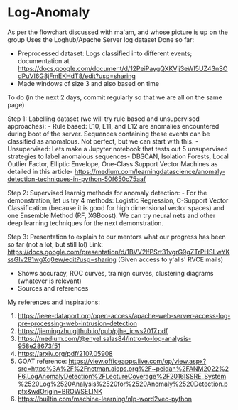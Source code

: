 # Log-Anomaly
As per the flowchart discussed with ma'am, and whose picture is up on the group
Uses the Loghub/Apache Server log dataset
Done so far:
 - Preprocessed dataset: Logs classified into different events; documentation at https://docs.google.com/document/d/12PeiPaygQXKVjj3eWI5UZ43nSOdPuVI6G8jFmEKHdT8/edit?usp=sharing
 - Made windows of size 3 and also based on time

To do (in the next 2 days, commit regularly so that we are all on the same page)

Step 1:  Labelling dataset (we will try rule based and unsupervised approaches):
    - Rule based:  E10, E11, and E12 are anomalies encountered during boot of the server. Sequences containing these events can be classified as anomalous. Not perfect, but we can start with this.
    - Unsupervised: Lets make a Jupyter notebook that tests out  5 unsupervised strategies to label anomalous sequences- DBSCAN, Isolation Forests, Local Outlier Factor, Elliptic Envelope, One-Class         Support Vector Machines as detailed in this article- https://medium.com/learningdatascience/anomaly-detection-techniques-in-python-50f650c75aaf

Step 2: Supervised learnig methods for anomaly detection:
    - For the demonstration, let us try 4 methods: Logistic Regression, C-Support Vector Classification (because it is good for high dimensional vector spaces) and one Ensemble Method (RF, XGBoost). We can try neural nets and other deep learning techniques for the next demonstration.

Step 3: Presentation to explain to our mentors what our progress has been so far (not a lot, but still lol)
    Link: https://docs.google.com/presentation/d/1BVV2lfPSrt31vgrG9gZTrPHSLwYKssGIv281wgXq0ew/edit?usp=sharing (Given access to y'alls' RVCE mails)
  - Shows accuracy, ROC curves, trainign curves, clustering diagrams (whatever is relevant)
  - Sources and references


My references and inspirations:
1. https://ieee-dataport.org/open-access/apache-web-server-access-log-pre-processing-web-intrusion-detection
2. https://jiemingzhu.github.io/pub/pjhe_icws2017.pdf
3. https://medium.com/@enyel.salas84/intro-to-log-analysis-958e28673f51
4. https://arxiv.org/pdf/2107.05908
5. GOAT reference: https://view.officeapps.live.com/op/view.aspx?src=https%3A%2F%2Fnetman.aiops.org%2F~peidan%2FANM2022%2F6.LogAnomalyDetection%2FLectureCoverage%2F2016ISSRE_System%2520Log%2520Analysis%2520for%2520Anomaly%2520Detection.pptx&wdOrigin=BROWSELINK
6. https://builtin.com/machine-learning/nlp-word2vec-python

